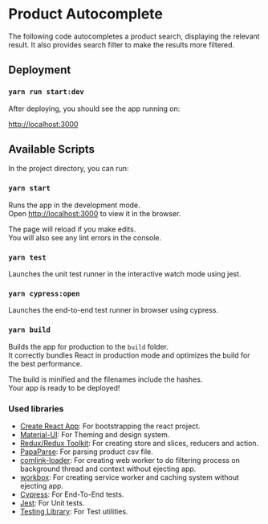 # Product Autocomplete

The following code autocompletes a product search, displaying the relevant
result. It also provides search filter to make the results more filtered.

## Deployment
### `yarn run start:dev`
After deploying, you should see the app running on:

[http://localhost:3000](http://localhost:3000)

## Available Scripts

In the project directory, you can run:

### `yarn start`

Runs the app in the development mode.\
Open [http://localhost:3000](http://localhost:3000) to view it in the browser.

The page will reload if you make edits.\
You will also see any lint errors in the console.

### `yarn test`

Launches the unit test runner in the interactive watch mode using jest.

### `yarn cypress:open`

Launches the end-to-end test runner in browser using cypress.

### `yarn build`

Builds the app for production to the `build` folder.\
It correctly bundles React in production mode and optimizes the build for the best performance.

The build is minified and the filenames include the hashes.\
Your app is ready to be deployed!

### Used libraries

- [Create React App](create-react-app.dev): For bootstrapping the react project.
- [Material-UI](https://material-ui.com/): For Theming and design system.
- [Redux/Redux Toolkit](https://redux-toolkit.js.org/): For creating store and slices, reducers and action.
- [PapaParse](https://www.papaparse.com/): For parsing product csv file.
- [comlink-loader](https://github.com/GoogleChromeLabs/comlink-loader): For creating web worker to do filtering process on background thread and context without ejecting app.
- [workbox](https://developers.google.com/web/tools/workbox/): For creating service worker and caching system without ejecting app.
- [Cypress](https://www.cypress.io/): For End-To-End tests.
- [Jest](https://jestjs.io/): For Unit tests.
- [Testing Library](https://testing-library.com/): For Test utilities.